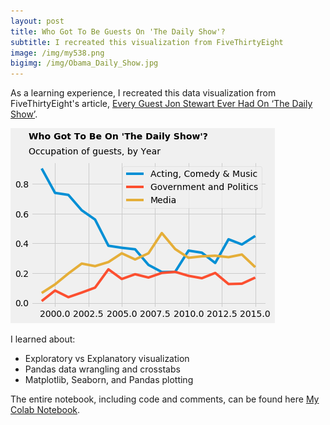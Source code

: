```yaml
---
layout: post
title: Who Got To Be Guests On 'The Daily Show'?
subtitle: I recreated this visualization from FiveThirtyEight
image: /img/my538.png
bigimg: /img/Obama_Daily_Show.jpg
---
```


As a learning experience, I recreated this data visualization from FiveThirtyEight's article, [Every Guest Jon Stewart Ever Had On ‘The Daily Show’](https://fivethirtyeight.com/features/every-guest-jon-stewart-ever-had-on-the-daily-show/).

![](/img/my538.png)

I learned about: 
- Exploratory vs Explanatory visualization
- Pandas data wrangling and crosstabs
- Matplotlib, Seaborn, and Pandas plotting

The entire notebook, including code and comments, can be found here [My Colab Notebook](https://colab.research.google.com/drive/1xpLPdS5h3tcNu5Dv2igSl3nvvLWciMDK).
